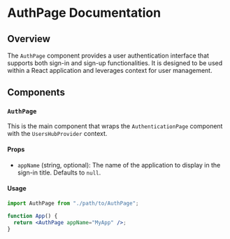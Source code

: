 # AuthPage Documentation

## Overview

The `AuthPage` component provides a user authentication interface that supports both sign-in and sign-up functionalities. It is designed to be used within a React application and leverages context for user management.

## Components

### `AuthPage`

This is the main component that wraps the `AuthenticationPage` component with the `UsersHubProvider` context.

#### Props

- `appName` (string, optional): The name of the application to display in the sign-in title. Defaults to `null`.

#### Usage

```jsx
import AuthPage from "./path/to/AuthPage";

function App() {
  return <AuthPage appName="MyApp" />;
}
```

